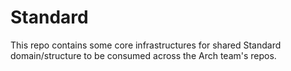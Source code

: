 # Standard
This repo contains some core infrastructures for shared Standard domain/structure to be consumed across the Arch team's repos. 
